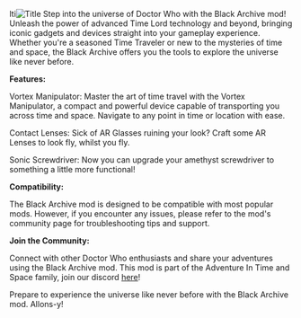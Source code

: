 lti![Title](https://github.com/user-attachments/assets/c4272ab7-1198-4c24-a1d8-aba95cc6dd3f)
Step into the universe of Doctor Who with the Black Archive mod! Unleash the power of advanced Time Lord technology and beyond, bringing iconic gadgets and devices straight into your gameplay experience. Whether you're a seasoned Time Traveler or new to the mysteries of time and space, the Black Archive offers you the tools to explore the universe like never before.

**Features:**

Vortex Manipulator: Master the art of time travel with the Vortex Manipulator, a compact and powerful device capable of transporting you across time and space. Navigate to any point in time or location with ease.

Contact Lenses: Sick of AR Glasses ruining your look? Craft some AR Lenses to look fly, whilst you fly.

Sonic Screwdriver: Now you can upgrade your amethyst screwdriver to something a little more functional!

**Compatibility:**

The Black Archive mod is designed to be compatible with most popular mods. However, if you encounter any issues, please refer to the mod's community page for troubleshooting tips and support.

**Join the Community:**

Connect with other Doctor Who enthusiasts and share your adventures using the Black Archive mod. This mod is part of the Adventure In Time and Space family, join our discord [here](https://discord.gg/FBRx7nFzDS)!

Prepare to experience the universe like never before with the Black Archive mod. Allons-y!

